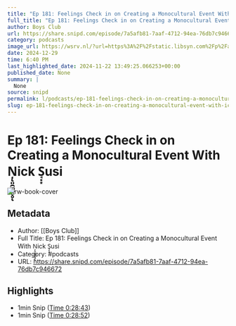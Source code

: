 ```yaml
---
title: "Ep 181: Feelings Check in on Creating a Monocultural Event With Ņ̨͈̯̻̪̥̥ͅick S̘͓͙usi"
full_title: "Ep 181: Feelings Check in on Creating a Monocultural Event With Ņ̨͈̯̻̪̥̥ͅick S̘͓͙usi"
author: Boys Club
url: https://share.snipd.com/episode/7a5afb81-7aaf-4712-94ea-76db7c946672
category: podcasts
image_url: https://wsrv.nl/?url=https%3A%2F%2Fstatic.libsyn.com%2Fp%2Fassets%2Fa%2Fc%2F3%2F7%2Fac3707358e6a0711bafc7308ab683e82%2FPodcast_working_2.jpeg&w=100&h=100
date: 2024-12-29
time: 6:40 PM
last_highlighted_date: 2024-11-22 13:49:25.066253+00:00
published_date: None
summary: |
  None
source: snipd
permalink: l/podcasts/ep-181-feelings-check-in-on-creating-a-monocultural-event-with-ick-s-usi
slug: ep-181-feelings-check-in-on-creating-a-monocultural-event-with-ick-s-usi
---
```

# Ep 181: Feelings Check in on Creating a Monocultural Event With Ņ̨͈̯̻̪̥̥ͅick S̘͓͙usi

![rw-book-cover](https://wsrv.nl/?url=https%3A%2F%2Fstatic.libsyn.com%2Fp%2Fassets%2Fa%2Fc%2F3%2F7%2Fac3707358e6a0711bafc7308ab683e82%2FPodcast_working_2.jpeg&w=100&h=100)

## Metadata
- Author: [[Boys Club]]
- Full Title: Ep 181: Feelings Check in on Creating a Monocultural Event With Ņ̨͈̯̻̪̥̥ͅick S̘͓͙usi
- Category: #podcasts
- URL: https://share.snipd.com/episode/7a5afb81-7aaf-4712-94ea-76db7c946672

## Highlights
- 1min Snip ([Time 0:28:43](https://share.snipd.com/snip/b7d6a7c4-6fa8-4645-a1ae-98581fb9f789))
- 1min Snip ([Time 0:28:52](https://share.snipd.com/snip/1d2fb817-f2a5-43cc-9a5c-dd2774157521))


